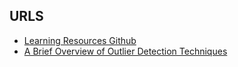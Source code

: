 URLS
-----

* [Learning Resources Github](https://github.com/yzhao062/anomaly-detection-resources)
* [A Brief Overview of Outlier Detection Techniques](https://towardsdatascience.com/a-brief-overview-of-outlier-detection-techniques-1e0b2c19e561) 
